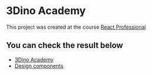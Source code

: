 # 3Dino Academy

This project was created at the course [React Professional](https://www.udemy.com/course/react-redux-profissional/)

## You can check the result below

- [3Dino Academy](https://3dino-academy.vercel.app/)
- [Design components](https://60b82111b42955003977e270-qekjfiytwh.chromatic.com/?path=/story/introduction-welcome--page)

